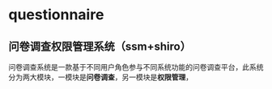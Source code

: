 # questionnaire
## 问卷调查权限管理系统（ssm+shiro）
问卷调查系统是一款基于不同用户角色参与不同系统功能的问卷调查平台，此系统分为两大模块，一模块是<b>问卷调查</b>，另一模块是<b>权限管理</b>，             
